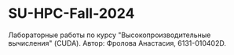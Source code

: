 # SU-HPC-Fall-2024
Лабораторные работы по курсу "Высокопроизводительные вычисления" (CUDA).
Автор: Фролова Анастасия, 6131-010402D.

